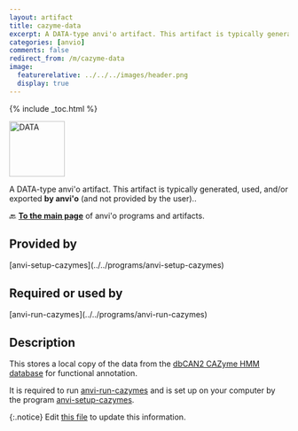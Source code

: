 ```yaml
---
layout: artifact
title: cazyme-data
excerpt: A DATA-type anvi'o artifact. This artifact is typically generated, used, and/or exported by anvi'o (and not provided by the user)..
categories: [anvio]
comments: false
redirect_from: /m/cazyme-data
image:
  featurerelative: ../../../images/header.png
  display: true
---
```



{% include _toc.html %}


<img src="../../images/icons/DATA.png" alt="DATA" style="width:100px; border:none" />

A DATA-type anvi'o artifact. This artifact is typically generated, used, and/or exported **by anvi'o** (and not provided by the user)..

🔙 **[To the main page](../../)** of anvi'o programs and artifacts.

## Provided by


<p style="text-align: left" markdown="1"><span class="artifact-p">[anvi-setup-cazymes](../../programs/anvi-setup-cazymes)</span></p>


## Required or used by


<p style="text-align: left" markdown="1"><span class="artifact-r">[anvi-run-cazymes](../../programs/anvi-run-cazymes)</span></p>


## Description

This stores a local copy of the data from the [dbCAN2 CAZyme HMM database](https://bcb.unl.edu/dbCAN2/download/Databases/) for functional annotation.

It is required to run <span class="artifact-p">[anvi-run-cazymes](/help/main/programs/anvi-run-cazymes)</span> and is set up on your computer by the program <span class="artifact-p">[anvi-setup-cazymes](/help/main/programs/anvi-setup-cazymes)</span>. 

{:.notice}
Edit [this file](https://github.com/merenlab/anvio/tree/master/anvio/docs/artifacts/cazyme-data.md) to update this information.

